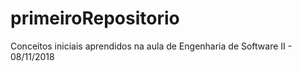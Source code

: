 # primeiroRepositorio
Conceitos iniciais aprendidos na aula de Engenharia de Software II - 08/11/2018
